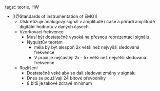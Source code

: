 tags:: teorie, HW

- [[@Standards of instrumentation of EMG]]
	- DIskretizuje analogový signál v amplitudě i čase a přiřadí amplitudě digitální hodnotu v daných časech.
	- Vzorkovací frekvence
		- Musí být dostatečně vysoká na přesnou reprezentaci signálu
		- Nyquistův teorém
			- měla by být alespoň 2x větší než nejvyšší sledovaná frekvence
			- V praxi je nejčastěji 2x - 5x větší než největší sledovaná frekvence
	- Rozlišení
		- Dostatečně veké aby se dali sledovat změny v signálu
		- Dnes se používají 24 bitové převodníky
		- 8 bitů je takové zdravé minimum